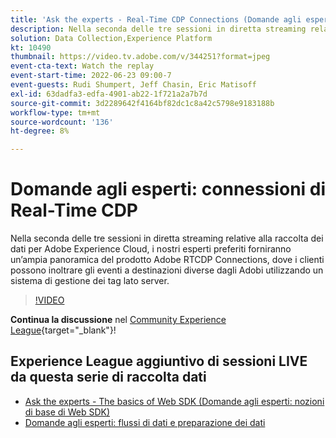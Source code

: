 ```yaml
---
title: 'Ask the experts - Real-Time CDP Connections (Domande agli esperti: Real-Time CDP Connections)'
description: Nella seconda delle tre sessioni in diretta streaming relative alla raccolta dei dati per Adobe Experience Cloud, i nostri esperti preferiti forniranno un’ampia panoramica del prodotto Adobe RTCDP Connections, dove i clienti possono inoltrare gli eventi a destinazioni diverse dagli Adobi utilizzando un sistema di gestione dei tag lato server.
solution: Data Collection,Experience Platform
kt: 10490
thumbnail: https://video.tv.adobe.com/v/344251?format=jpeg
event-cta-text: Watch the replay
event-start-time: 2022-06-23 09:00-7
event-guests: Rudi Shumpert, Jeff Chasin, Eric Matisoff
exl-id: 63dadfa3-edfa-4901-ab22-1f721a2a7b7d
source-git-commit: 3d2289642f4164bf82dc1c8a42c5798e9183188b
workflow-type: tm+mt
source-wordcount: '136'
ht-degree: 8%

---
```


# Domande agli esperti: connessioni di Real-Time CDP

Nella seconda delle tre sessioni in diretta streaming relative alla raccolta dei dati per Adobe Experience Cloud, i nostri esperti preferiti forniranno un’ampia panoramica del prodotto Adobe RTCDP Connections, dove i clienti possono inoltrare gli eventi a destinazioni diverse dagli Adobi utilizzando un sistema di gestione dei tag lato server.

>[!VIDEO](https://video.tv.adobe.com/v/344251/?quality=12&learn=on)

**Continua la discussione** nel [Community Experience League](https://experienceleaguecommunities.adobe.com/t5/adobe-experience-platform-launch/experience-league-live-post-session-discussion-real-time-cdp/m-p/458195#M285){target="_blank"}!

## Experience League aggiuntivo di sessioni LIVE da questa serie di raccolta dati

* [Ask the experts - The basics of Web SDK (Domande agli esperti: nozioni di base di Web SDK)](exl-live-episode-05-26-22.md)
* [Domande agli esperti: flussi di dati e preparazione dei dati](exl-live-episode-07-21-22.md)
